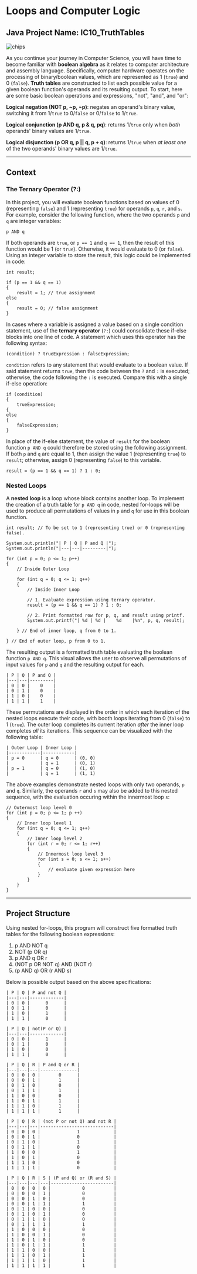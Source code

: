 ﻿# Loops and Computer Logic

## Java Project Name: IC10_TruthTables

![chips](images/logic_gate_chip.png)

As you continue your journey in Computer Science, you will have time to become familiar with **boolean algebra** as it relates to computer architecture and assembly language. Specifically, computer hardware operates on the processing of binary/boolean values, which are represented as 1 (`true`) and 0 (`false`). **Truth tables** are constructed to list each possible value for a given boolean function's operands and its resulting output. To start, here are some basic boolean operations and expressions, "not", "and", and "or":

**Logical negation (NOT p, ~p, ¬p)**: negates an operand's binary value, switching it from 1/`true` to 0/`false` or 0/`false` to 1/`true`.

**Logical conjunction (p AND q, p & q, pq)**: returns 1/`true` only when *both* operands' binary values are 1/`true`.

**Logical disjunction (p OR q, p || q, p + q)**: returns 1/`true` when *at least one* of the two operands' binary values are 1/`true`.

----------

## Context

### The Ternary Operator (?:)

In this project, you will evaluate boolean functions based on values of 0 (representing `false`) and 1 (representing `true`) for operands `p`, `q`, `r`, and `s`. For example, consider the following function, where the two operands `p` and `q` are integer variables:

`p AND q`

If both operands are `true`, or `p == 1` and `q == 1`, then the result of this function would be 1 (or `true`). Otherwise, it would evaluate to 0 (or `false`). Using an integer variable to store the result, this logic could be implemented in code:

```
int result;

if (p == 1 && q == 1) 
{
	result = 1; // true assignment
else 
{
	result = 0; // false assignment
}
```

In cases where a variable is assigned a value based on a single condition statement, use of the **ternary operator** (`?:`) could consolidate these if-else blocks into one line of code. A statement which uses this operator has the following syntax: 

```
(condition) ? trueExpression : falseExpression;
```

`condition` refers to any statement that would evaluate to a boolean value. If said statement returns `true`, then the code between the `?` and `:` is executed; otherwise, the code following the `:` is executed. Compare this with a single if-else operation:

```
if (condition)
{
	trueExpression;
{
else
{
	falseExpression;
}
```

In place of the if-else statement, the value of `result` for the boolean function `p AND q` could therefore be stored using the following assignment. If both `p` and `q` are equal to 1, then assign the value 1 (representing `true`) to `result`; otherwise, assign 0 (representing `false`) to this variable. 

```
result = (p == 1 && q == 1) ? 1 : 0;
```

### Nested Loops

A **nested loop** is a loop whose block contains another loop. To implement the creation of a truth table for `p AND q` in code, nested for-loops will be used to produce all permutations of values in `p` and `q` for use in this boolean function.

```
int result; // To be set to 1 (representing true) or 0 (representing false).

System.out.println("| P | Q | P and Q |");
System.out.println("|---|---|---------|");

for (int p = 0; p <= 1; p++) 
{
	// Inside Outer Loop

	for (int q = 0; q <= 1; q++) 
	{
		// Inside Inner Loop

		// 1. Evaluate expression using ternary operator.
		result = (p == 1 && q == 1) ? 1 : 0;
		
		// 2. Print formatted row for p, q, and result using printf.
		System.out.printf("| %d | %d |    %d    |%n", p, q, result);

	} // End of inner loop, q from 0 to 1.

} // End of outer loop, p from 0 to 1.
```

The resulting output is a formatted truth table evaluating the boolean function `p AND q`. This visual allows the user to observe all permutations of input values for `p` and `q` and the resulting output for each. 

```
| P | Q | P and Q |
|---|---|---------|
| 0 | 0 |    0    |
| 0 | 1 |    0    |
| 1 | 0 |    0    |
| 1 | 1 |    1    |
```

These permutations are displayed in the order in which each iteration of the nested loops execute their code, with booth loops iterating from 0 (`false`) to 1 (`true`). The outer loop completes its current iteration *after* the inner loop completes *all* its iterations. This sequence can be visualized with the following table:

```
| Outer Loop | Inner Loop |
|------------|------------|
| p = 0      | q = 0      | (0, 0)
|            | q = 1      | (0, 1)
| p = 1      | q = 0      | (1, 0)
|            | q = 1      | (1, 1)
```

The above examples demonstrate nested loops with only two operands, `p` and `q`. Similarly, the operands `r` and `s` may also be added to this nested sequence, with the evaluation occuring within the innermost loop `s`:

```
// Outermost loop level 0
for (int p = 0; p <= 1; p ++) 
{
	// Inner loop level 1
	for (int q = 0; q <= 1; q++) 
	{
		// Inner loop level 2
		for (int r = 0; r <= 1; r++)
		{	
			// Innermost loop level 3
			for (int s = 0; s <= 1; s++)
			{
				// evaluate given expression here
			}
		}
	}
}
```
----------

## Project Structure

Using nested for-loops, this program will construct five formatted truth tables for the following boolean expressions:

1. p AND NOT q
2. NOT (p OR q)
3. p AND q OR r
4. (NOT p OR NOT q) AND (NOT r)
5. (p AND q) OR (r AND s)

Below is possible output based on the above specifications:

```
| P | Q | P and not Q |
|---|---|-------------|
| 0 | 0 |      0      |
| 0 | 1 |      0      |
| 1 | 0 |      1      |
| 1 | 1 |      0      |

| P | Q | not(P or Q) |
|---|---|-------------|
| 0 | 0 |      1      |
| 0 | 1 |      0      |
| 1 | 0 |      0      |
| 1 | 1 |      0      |

| P | Q | R | P and Q or R |
|---|---|---|--------------|
| 0 | 0 | 0 |       0      |
| 0 | 0 | 1 |       1      |
| 0 | 1 | 0 |       0      |
| 0 | 1 | 1 |       1      |
| 1 | 0 | 0 |       0      |
| 1 | 0 | 1 |       1      |
| 1 | 1 | 0 |       1      |
| 1 | 1 | 1 |       1      |

| P | Q | R | (not P or not Q) and not R |
|---|---|---|----------------------------|
| 0 | 0 | 0 |              1             |
| 0 | 0 | 1 |              0             |
| 0 | 1 | 0 |              1             |
| 0 | 1 | 1 |              0             |
| 1 | 0 | 0 |              1             |
| 1 | 0 | 1 |              0             |
| 1 | 1 | 0 |              0             |
| 1 | 1 | 1 |              0             |

| P | Q | R | S | (P and Q) or (R and S) |
|---|---|---|---|------------------------|
| 0 | 0 | 0 | 0 |            0           |
| 0 | 0 | 0 | 1 |            0           |
| 0 | 0 | 1 | 0 |            0           |
| 0 | 0 | 1 | 1 |            1           |
| 0 | 1 | 0 | 0 |            0           |
| 0 | 1 | 0 | 1 |            0           |
| 0 | 1 | 1 | 0 |            0           |
| 0 | 1 | 1 | 1 |            1           |
| 1 | 0 | 0 | 0 |            0           |
| 1 | 0 | 0 | 1 |            0           |
| 1 | 0 | 1 | 0 |            0           |
| 1 | 0 | 1 | 1 |            1           |
| 1 | 1 | 0 | 0 |            1           |
| 1 | 1 | 0 | 1 |            1           |
| 1 | 1 | 1 | 0 |            1           |
| 1 | 1 | 1 | 1 |            1           |
```